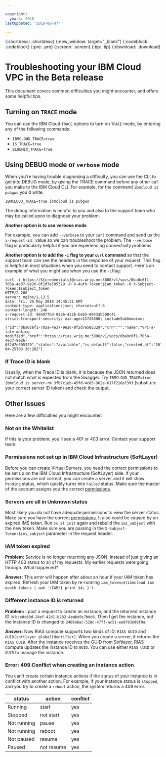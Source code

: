 ```yaml
---

copyright:
  years: 2018
lastupdated: "2018-08-07"

---
```


{:shortdesc: .shortdesc}
{:new_window: target="_blank"}
{:codeblock: .codeblock}
{:pre: .pre}
{:screen: .screen}
{:tip: .tip}
{:download: .download}

# Troubleshooting your IBM Cloud VPC in the Beta release

This document covers common difficulties you might encounter, and offers some helpful tips.

## Turning on `TRACE` mode

You can use the IBM Cloud `TRACE` options to turn on `TRACE` mode, by entering any of the following commands:

 * `IBMCLOUD_TRACE=true`
 * `IS_TRACE=true`
 * `BLUEMIX_TRACE=true`

## Using DEBUG mode or `verbose` mode 

When you're having trouble diagnosing a difficulty, you can use the CLI to get into DEBUG mode, by giving the TRACE command before any other call you make to the IBM Cloud CLI. For example, for the command `ibmcloud is pubgws` you'd write:

```
IBMCLOUD_TRACE=true ibmcloud is pubgws
```

The debug information is helpful to you and also to the support team who may be called upon to diagnose your problem.

**Another option is to use verbose mode**

For example, you can add `--verbose` to your `curl` command and send us the `x-request-id:` value so we can troubleshoot the problem. The `--verbose` flag is particularly helpful if you are experiencing connectivity problems.

**Another option is to add the `-i` flag to your `curl` command** so that the support team can see the headers in the response of your request. This flag is helpful in most situations when you need to contact support. Here's an example of what you might see when you use the `-i`flag:

```
curl -i https://${credentials}@rias.wrig.me:5000/v1/vpcs/0ba0c6f1-705a-4e37-9e26-0f2d7e505329 -H X-Auth-Token:$iam_token -H X-Subject-Token:$subject_token
HTTP/2 200
server: nginx/1.13.5
date: Fri, 25 May 2018 14:45:31 GMT
content-type: application/json; charset=utf-8
content-length: 246
x-request-id: 98a977bd-020b-422b-beb5-0843ab500c41
strict-transport-security: max-age=15724800; includeSubDomains;

{"id":"0ba0c6f1-705a-4e37-9e26-0f2d7e505329","crn":"","name":"VPC-a-late-making-modified","href":"https://rias.wrig.me:5000/v1/vpcs/0ba0c6f1-705a-4e37-9e26-0f2d7e505329","status":"available","is_default":false,"created_at":"2018-04-25T03:30:28Z"}
```

### If Trace ID is blank

Usually, when the Trace ID is blank, it is because the JSON returned does not match what is expected from the Swagger. Try `IBMCLOUD_TRACE=true ibmcloud is server-rm 3fb7c1eb-45fd-4c85-962e-617f216e7393` (substitute your correct server ID token) and check the output.


 ## Other Issues

Here are a few difficulties you might encounter:

### Not on the Whitelist

If this is your problem, you'll see a 401 or 403 error. Contact your support team.

### Permissions not set up in IBM Cloud Infrastructure (SoftLayer)

Before you can create Virtual Servers, you need the correct permissions to be set up on the IBM Cloud Infrastructure (SoftLayer) side. If your permissions are not correct, you can create a server and it will show `Pending` status, which quickly turns into `Failed` status. Make sure the master of the account assigns you the correct [permissions](vpc-user-permissions.html).

### Servers are all in Unknown status

Most likely you do not have adequate permissions to view the server status. Make sure you have the correct [permissions](vpc-user-permissions.html). It also could be caused by an expired IMS token. Run `bx sl init` again and rebuild the `ims_subject` with the new token. Make sure you are passing in the `X-Subject-Token:$ims_subject` parameter in the request header.

### IAM token expired

**Problem:** Service is no longer returning any JSON, instead of just giving an HTTP 403 status to all of my requests.  My earlier requests were going through. What happened?

**Answer:** This error will happen after about an hour if your IAM token has expired. Refresh your IAM token by re-running `iam_token=$(ibmcloud iam oauth-tokens | awk '/IAM/{ print $4; }')`.

### Different instance ID is returned

**Problem:** I post a request to create an instance, and the returned instance ID is `bce0c60d-20ef-42d1-b282-4eabd0c7bdd6`. Then I get the instance, but the instance ID is changed to `2409a6ac-518c-47ff-ac51-ee8783e98f9a`.

**Answer:** Now RIAS compute supports two kinds of ID: `RIAS UUID` and `GUID(softlayer globalIdentifier)`. When you create a server, it returns the `RIAS UUID`. After the instance receives the GUID from Softlayer, RIAS compute updates the instance ID to `GUID`. You can use either  `RIAS UUID`  or `GUID` to manage the instance.

### Error: 409 Conflict when creating an instance action

You can't create certain instance actions if the status of your instance is in conflict with another action. For example, if your instance status is `stopped`, and you try to create a `reboot` action, the system returns a 409 error.

| status      | action     | conflict |
| ----------- | ---------- | -------- |
| Running     | start      | yes      |
| Stopped     | not start  | yes      |
| Not running | pause      | yes      |
| Not running | reboot     | yes      |
| Not paused  | resume     | yes      |
| Paused      | not resume | yes      |
